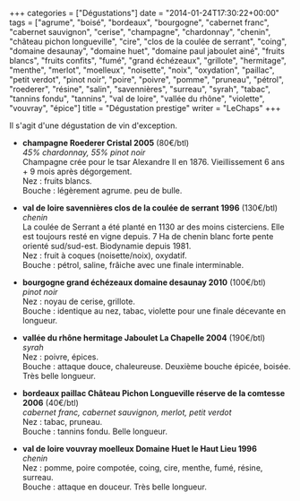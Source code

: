 +++
categories = ["Dégustations"]
date = "2014-01-24T17:30:22+00:00"
tags = ["agrume", "boisé", "bordeaux", "bourgogne", "cabernet franc", "cabernet sauvignon", "cerise", "champagne", "chardonnay", "chenin", "château pichon longueville", "cire", "clos de la coulée de serrant", "coing", "domaine desaunay", "domaine huet", "domaine paul jaboulet ainé", "fruits blancs", "fruits confits", "fumé", "grand échézeaux", "grillote", "hermitage", "menthe", "merlot", "moelleux", "noisette", "noix", "oxydation", "paillac", "petit verdot", "pinot noir", "poire", "poivre", "pomme", "pruneau", "pétrol", "roederer", "résine", "salin", "savennières", "surreau", "syrah", "tabac", "tannins fondu", "tannins", "val de loire", "vallée du rhône", "violette", "vouvray", "épice"] 
title = "Dégustation prestige"
writer = "LeChaps"
+++

Il s'agit d'une dégustation de vin d'exception.

* **champagne Roederer Cristal 2005** (80€/btl)  
_45% chardonnay, 55% pinot noir_  
Champagne crée pour le tsar Alexandre II en 1876. Vieillissement 6 ans + 9 mois après dégorgement.  
Nez : fruits blancs.  
Bouche : légèrement agrume. peu de bulle.

* **val de loire savennières clos de la coulée de serrant 1996** (130€/btl)  
_chenin_  
La coulée de Serrant a été planté en 1130 ar des moins cisterciens. Elle est toujours resté en vigne depuis. 7 Ha de chenin blanc forte pente orienté sud/sud-est. Biodynamie depuis 1981.  
Nez : fruit à coques (noisette/noix), oxydatif.  
Bouche : pétrol, saline, frâiche avec une finale interminable.

* **bourgogne grand échézeaux domaine desaunay 2010** (100€/btl)  
_pinot noir_  
Nez : noyau de cerise, grillote.  
Bouche : identique au nez, tabac, violette pour une finale décevante en longueur.

* **vallée du rhône hermitage Jaboulet La Chapelle 2004** (190€/btl)  
_syrah_  
Nez : poivre, épices.  
Bouche : attaque douce, chaleureuse. Deuxième bouche épicée, boisée. Très belle longueur.

* **bordeaux paillac Château Pichon Longueville réserve de la comtesse 2006** (40€/btl)  
_cabernet franc, cabernet sauvignon, merlot, petit verdot_  
Nez : tabac, pruneau.  
Bouche : tannins fondu. Belle longueur.

* **val de loire vouvray moelleux Domaine Huet le Haut Lieu 1996**  
_chenin_  
Nez : pomme, poire compotée, coing, cire, menthe, fumé, résine, surreau.  
Bouche : attaque en douceur. Très belle longueur.
